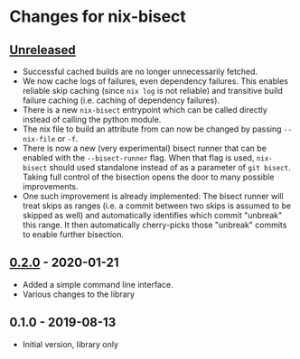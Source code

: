 # Changes for nix-bisect

## [Unreleased]

- Successful cached builds are no longer unnecessarily fetched.
- We now cache logs of failures, even dependency failures. This enables
  reliable skip caching (since `nix log` is not reliable) and transitive build
  failure caching (i.e. caching of dependency failures).
- There is a new `nix-bisect` entrypoint which can be called directly instead
  of calling the python module.
- The nix file to build an attribute from can now be changed by passing
  `--nix-file` or `-f`.
- There is now a new (very experimental) bisect runner that can be enabled with
  the `--bisect-runner` flag. When that flag is used, `nix-bisect` should used
  standalone instead of as a parameter of `git bisect`. Taking full control of
  the bisection opens the door to many possible improvements.
- One such improvement is already implemented: The bisect runner will
  treat skips as ranges (i.e. a commit between two skips is assumed to be
  skipped as well) and automatically identifies which commit "unbreak" this
  range. It then automatically cherry-picks those "unbreak" commits to enable
  further bisection.

## [0.2.0] - 2020-01-21

- Added a simple command line interface.
- Various changes to the library

## 0.1.0 - 2019-08-13

- Initial version, library only

[unreleased]: https://github.com/timokau/nix-bisect/compare/v0.2.0...HEAD
[0.2.0]: https://github.com/timokau/nix-bisect/compare/v0.1.0...v0.2.0
